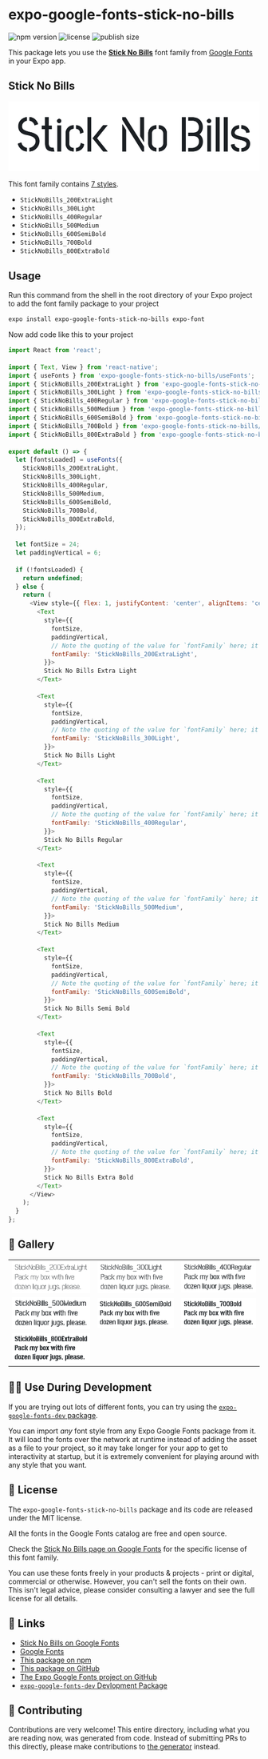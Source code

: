 # expo-google-fonts-stick-no-bills

![npm version](https://flat.badgen.net/npm/v/expo-google-fonts-stick-no-bills)
![license](https://flat.badgen.net/github/license/expo/google-fonts)
![publish size](https://flat.badgen.net/packagephobia/install/expo-google-fonts-stick-no-bills)

This package lets you use the [**Stick No Bills**](https://fonts.google.com/specimen/Stick+No+Bills) font family from [Google Fonts](https://fonts.google.com/) in your Expo app.

## Stick No Bills

![Stick No Bills](./font-family.png)

This font family contains [7 styles](#-gallery).

- `StickNoBills_200ExtraLight`
- `StickNoBills_300Light`
- `StickNoBills_400Regular`
- `StickNoBills_500Medium`
- `StickNoBills_600SemiBold`
- `StickNoBills_700Bold`
- `StickNoBills_800ExtraBold`

## Usage

Run this command from the shell in the root directory of your Expo project to add the font family package to your project
```sh
expo install expo-google-fonts-stick-no-bills expo-font
```

Now add code like this to your project
```js
import React from 'react';

import { Text, View } from 'react-native';
import { useFonts } from 'expo-google-fonts-stick-no-bills/useFonts';
import { StickNoBills_200ExtraLight } from 'expo-google-fonts-stick-no-bills/200ExtraLight';
import { StickNoBills_300Light } from 'expo-google-fonts-stick-no-bills/300Light';
import { StickNoBills_400Regular } from 'expo-google-fonts-stick-no-bills/400Regular';
import { StickNoBills_500Medium } from 'expo-google-fonts-stick-no-bills/500Medium';
import { StickNoBills_600SemiBold } from 'expo-google-fonts-stick-no-bills/600SemiBold';
import { StickNoBills_700Bold } from 'expo-google-fonts-stick-no-bills/700Bold';
import { StickNoBills_800ExtraBold } from 'expo-google-fonts-stick-no-bills/800ExtraBold';

export default () => {
  let [fontsLoaded] = useFonts({
    StickNoBills_200ExtraLight,
    StickNoBills_300Light,
    StickNoBills_400Regular,
    StickNoBills_500Medium,
    StickNoBills_600SemiBold,
    StickNoBills_700Bold,
    StickNoBills_800ExtraBold,
  });

  let fontSize = 24;
  let paddingVertical = 6;

  if (!fontsLoaded) {
    return undefined;
  } else {
    return (
      <View style={{ flex: 1, justifyContent: 'center', alignItems: 'center' }}>
        <Text
          style={{
            fontSize,
            paddingVertical,
            // Note the quoting of the value for `fontFamily` here; it expects a string!
            fontFamily: 'StickNoBills_200ExtraLight',
          }}>
          Stick No Bills Extra Light
        </Text>

        <Text
          style={{
            fontSize,
            paddingVertical,
            // Note the quoting of the value for `fontFamily` here; it expects a string!
            fontFamily: 'StickNoBills_300Light',
          }}>
          Stick No Bills Light
        </Text>

        <Text
          style={{
            fontSize,
            paddingVertical,
            // Note the quoting of the value for `fontFamily` here; it expects a string!
            fontFamily: 'StickNoBills_400Regular',
          }}>
          Stick No Bills Regular
        </Text>

        <Text
          style={{
            fontSize,
            paddingVertical,
            // Note the quoting of the value for `fontFamily` here; it expects a string!
            fontFamily: 'StickNoBills_500Medium',
          }}>
          Stick No Bills Medium
        </Text>

        <Text
          style={{
            fontSize,
            paddingVertical,
            // Note the quoting of the value for `fontFamily` here; it expects a string!
            fontFamily: 'StickNoBills_600SemiBold',
          }}>
          Stick No Bills Semi Bold
        </Text>

        <Text
          style={{
            fontSize,
            paddingVertical,
            // Note the quoting of the value for `fontFamily` here; it expects a string!
            fontFamily: 'StickNoBills_700Bold',
          }}>
          Stick No Bills Bold
        </Text>

        <Text
          style={{
            fontSize,
            paddingVertical,
            // Note the quoting of the value for `fontFamily` here; it expects a string!
            fontFamily: 'StickNoBills_800ExtraBold',
          }}>
          Stick No Bills Extra Bold
        </Text>
      </View>
    );
  }
};

```

## 🔡 Gallery


||||
|-|-|-|
|![StickNoBills_200ExtraLight](.//200ExtraLight/StickNoBills_200ExtraLight.ttf.png)|![StickNoBills_300Light](.//300Light/StickNoBills_300Light.ttf.png)|![StickNoBills_400Regular](.//400Regular/StickNoBills_400Regular.ttf.png)||
|![StickNoBills_500Medium](.//500Medium/StickNoBills_500Medium.ttf.png)|![StickNoBills_600SemiBold](.//600SemiBold/StickNoBills_600SemiBold.ttf.png)|![StickNoBills_700Bold](.//700Bold/StickNoBills_700Bold.ttf.png)||
|![StickNoBills_800ExtraBold](.//800ExtraBold/StickNoBills_800ExtraBold.ttf.png)||||


## 👩‍💻 Use During Development

If you are trying out lots of different fonts, you can try using the [`expo-google-fonts-dev` package](https://github.com/freeboub/google-fonts/tree/master/font-packages/dev#readme).

You can import *any* font style from any Expo Google Fonts package from it. It will load the fonts
over the network at runtime instead of adding the asset as a file to your project, so it may take longer
for your app to get to interactivity at startup, but it is extremely convenient
for playing around with any style that you want.

## 📖 License

The `expo-google-fonts-stick-no-bills` package and its code are released under the MIT license.

All the fonts in the Google Fonts catalog are free and open source.

Check the [Stick No Bills page on Google Fonts](https://fonts.google.com/specimen/Stick+No+Bills) for the specific license of this font family.

You can use these fonts freely in your products & projects - print or digital, commercial or otherwise. However, you can't sell the fonts on their own. This isn't legal advice, please consider consulting a lawyer and see the full license for all details.

## 🔗 Links

- [Stick No Bills on Google Fonts](https://fonts.google.com/specimen/Stick+No+Bills)
- [Google Fonts](https://fonts.google.com/)
- [This package on npm](https://www.npmjs.com/package/expo-google-fonts-stick-no-bills)
- [This package on GitHub](https://github.com/freeboub/google-fonts/tree/master/font-packages/stick-no-bills)
- [The Expo Google Fonts project on GitHub](https://github.com/freeboub/google-fonts)
- [`expo-google-fonts-dev` Devlopment Package](https://github.com/freeboub/google-fonts/tree/master/font-packages/dev)

## 🤝 Contributing

Contributions are very welcome! This entire directory, including what you are reading now, was generated from code. Instead of submitting PRs to this directly, please make contributions to [the generator](https://github.com/freeboub/google-fonts/tree/master/packages/generator) instead.
